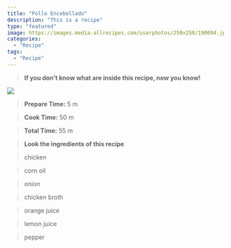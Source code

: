 ```yaml
---
title: "Pollo Encebollado"
description: "This is a recipe"
type: "featured"
image: https://images.media-allrecipes.com/userphotos/250x250/190094.jpg
categories: 
  - "Recipe"
tags: 
  - "Recipe"
---
```



>**If you don't know what are inside this recipe, now you know!**

![](../images/Recipes-Banner.jpg)
> **Prepare Time:** 5 m


> **Cook Time:** 50 m


> **Total Time:** 55 m

> **Look the ingredients of this recipe**

> chicken

> corn oil

> onion

> chicken broth

> orange juice

> lemon juice

> pepper

